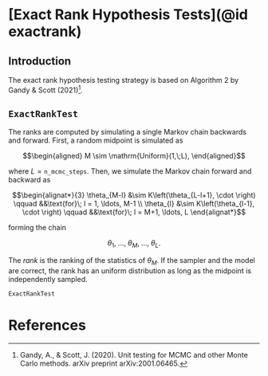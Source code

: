 
# [Exact Rank Hypothesis Tests](@id exactrank)

## Introduction

The exact rank hypothesis testing strategy is based on Algorithm 2 by Gandy & Scott (2021)[^gandyandscott2021].

## `ExactRankTest`
The ranks are computed by simulating a single Markov chain backwards and forward.
First, a random midpoint is simulated as
```math
\begin{aligned}
   M \sim \mathrm{Uniform}(1,\;L),
\end{aligned}
```
where $L = \texttt{n\_mcmc\_steps}$.
Then, we simulate the Markov chain forward and backward as
```math
\begin{alignat*}{3}
  \theta_{M-l} &\sim K\left(\theta_{L-l+1}, \cdot \right) \qquad &&\text{for}\; l = 1, \ldots, M-1 \\
  \theta_{l}   &\sim K\left(\theta_{l-1}, \cdot \right) \qquad &&\text{for}\; l = M+1, \ldots, L
\end{alignat*}
```
forming the chain
```math
\theta_1,\; \ldots, \; \theta_{M},\; \ldots, \; \theta_{L}.
```
The *rank* is the ranking of the statistics of $\theta_{M}$.
If the sampler and the model are correct, the rank has an uniform distribution as long as the midpoint is independently sampled.

```@docs
ExactRankTest
```

# References
[^gandyandscott2021]: Gandy, A., & Scott, J. (2020). Unit testing for MCMC and other Monte Carlo methods. arXiv preprint arXiv:2001.06465.
